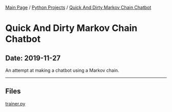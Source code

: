 [Main Page](/) / [Python Projects](/python) / [Quick And Dirty Markov Chain Chatbot](/python/2019-11-27_Quick_And_Dirty_Markov_Chain_Chatbot)

# Quick And Dirty Markov Chain Chatbot

## Date: 2019-11-27

An attempt at making a chatbot using a Markov chain.

-----

## Files

[trainer.py](trainer.py)